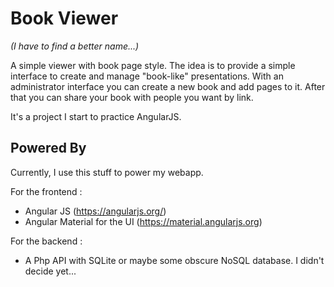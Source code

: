 # Book Viewer
*(I have to find a better name...)*

A simple viewer with book page style.
The idea is to provide a simple interface to create and manage "book-like" presentations.
With an administrator interface you can create a new book and add pages to it.
After that you can share your book with people you want by link.

It's a project I start to practice AngularJS.

## Powered By
Currently, I use this stuff to power my webapp.

For the frontend :
- Angular JS (https://angularjs.org/)
- Angular Material for the UI (https://material.angularjs.org)

For the backend :
- A Php API with SQLite or maybe some obscure NoSQL database. I didn't decide yet...


